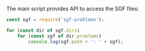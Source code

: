 The main script provides API to access the SGF files:

```js
const sgf = require('sgf-problems');

for (const dir of sgf.dirs)
    for (const sgf of dir.problems)
        console.log(sgf.path + ': ' + sgf);
```
